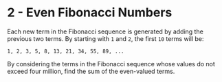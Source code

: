 # 2 - Even Fibonacci Numbers

Each new term in the Fibonacci sequence is generated by adding the previous two terms. By starting with `1` and `2`, the first `10` terms will be:

```
1, 2, 3, 5, 8, 13, 21, 34, 55, 89, ...
```

By considering the terms in the Fibonacci sequence whose values do not exceed four million, find the sum of the even-valued terms.
